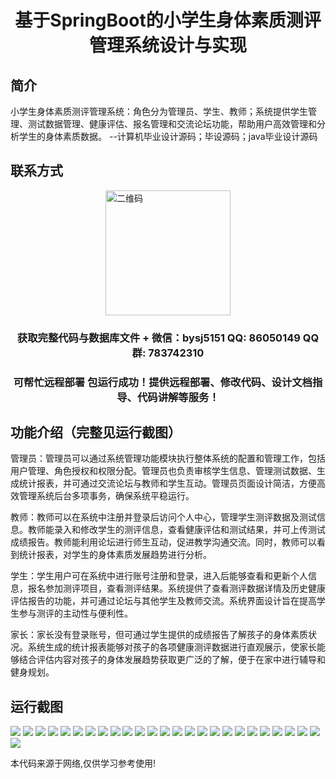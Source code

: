 <p><h1 align="center">基于SpringBoot的小学生身体素质测评管理系统设计与实现</h1></p>

## 简介
小学生身体素质测评管理系统：角色分为管理员、学生、教师；系统提供学生管理、测试数据管理、健康评估、报名管理和交流论坛功能，帮助用户高效管理和分析学生的身体素质数据。    --计算机毕业设计源码；毕设源码；java毕业设计源码


## 联系方式
<img src="https://bs-1329754181.cos.ap-shanghai.myqcloud.com/wx.jpg" alt="二维码" style="display: block; margin: 0 auto;" width="200px">
<p><h3 align="center">获取完整代码与数据库文件 + 微信：bysj5151 QQ: 86050149 QQ群: 783742310</h3></p>
<p><h3 align="center">可帮忙远程部署 包运行成功！提供远程部署、修改代码、设计文档指导、代码讲解等服务！</h3></p>

## 功能介绍（完整见运行截图）
管理员：管理员可以通过系统管理功能模块执行整体系统的配置和管理工作，包括用户管理、角色授权和权限分配。管理员也负责审核学生信息、管理测试数据、生成统计报表，并可通过交流论坛与教师和学生互动。管理员页面设计简洁，方便高效管理系统后台多项事务，确保系统平稳运行。

教师：教师可以在系统中注册并登录后访问个人中心，管理学生测评数据及测试信息。教师能录入和修改学生的测评信息，查看健康评估和测试结果，并可上传测试成绩报告。教师能利用论坛进行师生互动，促进教学沟通交流。同时，教师可以看到统计报表，对学生的身体素质发展趋势进行分析。

学生：学生用户可在系统中进行账号注册和登录，进入后能够查看和更新个人信息，报名参加测评项目，查看测评结果。系统提供了查看测评数据详情及历史健康评估报告的功能，并可通过论坛与其他学生及教师交流。系统界面设计旨在提高学生参与测评的主动性与便利性。

家长：家长没有登录账号，但可通过学生提供的成绩报告了解孩子的身体素质状况。系统生成的统计报表能够对孩子的各项健康测评数据进行直观展示，使家长能够结合评估内容对孩子的身体发展趋势获取更广泛的了解，便于在家中进行辅导和健身规划。


## 运行截图
![](https://bs-1329754181.cos.ap-shanghai.myqcloud.com/spring/PrimarySchoolPhysicalQualityAssessmentSystemDesignAndImplementation/img/001.jpg)
![](https://bs-1329754181.cos.ap-shanghai.myqcloud.com/spring/PrimarySchoolPhysicalQualityAssessmentSystemDesignAndImplementation/img/002.jpg)
![](https://bs-1329754181.cos.ap-shanghai.myqcloud.com/spring/PrimarySchoolPhysicalQualityAssessmentSystemDesignAndImplementation/img/003.jpg)
![](https://bs-1329754181.cos.ap-shanghai.myqcloud.com/spring/PrimarySchoolPhysicalQualityAssessmentSystemDesignAndImplementation/img/004.jpg)
![](https://bs-1329754181.cos.ap-shanghai.myqcloud.com/spring/PrimarySchoolPhysicalQualityAssessmentSystemDesignAndImplementation/img/005.jpg)
![](https://bs-1329754181.cos.ap-shanghai.myqcloud.com/spring/PrimarySchoolPhysicalQualityAssessmentSystemDesignAndImplementation/img/006.jpg)
![](https://bs-1329754181.cos.ap-shanghai.myqcloud.com/spring/PrimarySchoolPhysicalQualityAssessmentSystemDesignAndImplementation/img/007.jpg)
![](https://bs-1329754181.cos.ap-shanghai.myqcloud.com/spring/PrimarySchoolPhysicalQualityAssessmentSystemDesignAndImplementation/img/008.jpg)
![](https://bs-1329754181.cos.ap-shanghai.myqcloud.com/spring/PrimarySchoolPhysicalQualityAssessmentSystemDesignAndImplementation/img/009.jpg)
![](https://bs-1329754181.cos.ap-shanghai.myqcloud.com/spring/PrimarySchoolPhysicalQualityAssessmentSystemDesignAndImplementation/img/010.jpg)
![](https://bs-1329754181.cos.ap-shanghai.myqcloud.com/spring/PrimarySchoolPhysicalQualityAssessmentSystemDesignAndImplementation/img/011.jpg)
![](https://bs-1329754181.cos.ap-shanghai.myqcloud.com/spring/PrimarySchoolPhysicalQualityAssessmentSystemDesignAndImplementation/img/012.jpg)
![](https://bs-1329754181.cos.ap-shanghai.myqcloud.com/spring/PrimarySchoolPhysicalQualityAssessmentSystemDesignAndImplementation/img/013.jpg)
![](https://bs-1329754181.cos.ap-shanghai.myqcloud.com/spring/PrimarySchoolPhysicalQualityAssessmentSystemDesignAndImplementation/img/014.jpg)
![](https://bs-1329754181.cos.ap-shanghai.myqcloud.com/spring/PrimarySchoolPhysicalQualityAssessmentSystemDesignAndImplementation/img/015.jpg)
![](https://bs-1329754181.cos.ap-shanghai.myqcloud.com/spring/PrimarySchoolPhysicalQualityAssessmentSystemDesignAndImplementation/img/016.jpg)
![](https://bs-1329754181.cos.ap-shanghai.myqcloud.com/spring/PrimarySchoolPhysicalQualityAssessmentSystemDesignAndImplementation/img/017.jpg)
![](https://bs-1329754181.cos.ap-shanghai.myqcloud.com/spring/PrimarySchoolPhysicalQualityAssessmentSystemDesignAndImplementation/img/018.jpg)
![](https://bs-1329754181.cos.ap-shanghai.myqcloud.com/spring/PrimarySchoolPhysicalQualityAssessmentSystemDesignAndImplementation/img/019.jpg)
![](https://bs-1329754181.cos.ap-shanghai.myqcloud.com/spring/PrimarySchoolPhysicalQualityAssessmentSystemDesignAndImplementation/img/020.jpg)
![](https://bs-1329754181.cos.ap-shanghai.myqcloud.com/spring/PrimarySchoolPhysicalQualityAssessmentSystemDesignAndImplementation/img/021.jpg)
![](https://bs-1329754181.cos.ap-shanghai.myqcloud.com/spring/PrimarySchoolPhysicalQualityAssessmentSystemDesignAndImplementation/img/022.jpg)
![](https://bs-1329754181.cos.ap-shanghai.myqcloud.com/spring/PrimarySchoolPhysicalQualityAssessmentSystemDesignAndImplementation/img/023.jpg)
![](https://bs-1329754181.cos.ap-shanghai.myqcloud.com/spring/PrimarySchoolPhysicalQualityAssessmentSystemDesignAndImplementation/img/024.jpg)
![](https://bs-1329754181.cos.ap-shanghai.myqcloud.com/spring/PrimarySchoolPhysicalQualityAssessmentSystemDesignAndImplementation/img/025.jpg)
![](https://bs-1329754181.cos.ap-shanghai.myqcloud.com/spring/PrimarySchoolPhysicalQualityAssessmentSystemDesignAndImplementation/img/026.jpg)

<p>本代码来源于网络,仅供学习参考使用!</p>
